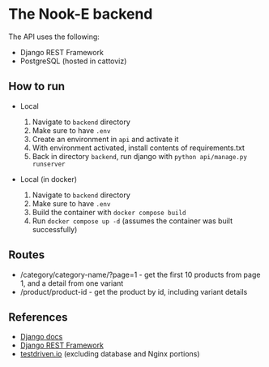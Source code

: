 # The Nook-E backend
The API uses the following:
- Django REST Framework
- PostgreSQL (hosted in cattoviz)

## How to run
- Local
    1. Navigate to `backend` directory
    2. Make sure to have `.env`
    3. Create an environment in `api` and activate it
    4. With environment activated, install contents of requirements.txt
    5. Back in directory `backend`, run django with `python api/manage.py runserver`

- Local (in docker)
    1. Navigate to `backend` directory
    2. Make sure to have `.env`
    3. Build the container with `docker compose build`
    4. Run `docker compose up -d` (assumes the container was built successfully)
    
## Routes
- /category/category-name/?page=1 - get the first 10 products from page 1, and a detail from one variant
- /product/product-id - get the product by id, including variant details

## References
- [Django docs](https://docs.djangoproject.com/en/5.1)
- [Django REST Framework](https://www.django-rest-framework.org/)
- [testdriven.io](https://testdriven.io/blog/dockerizing-django-with-postgres-gunicorn-and-nginx/) (excluding database and Nginx portions)